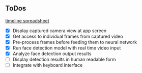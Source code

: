 ## ToDos
[timeline spreadsheet](https://docs.google.com/spreadsheets/d/1W_65tcI0yQaMXd4k4yNVHWNXbf-1m2IIhWQkJp4XYNo/edit#gid=0)
- [x] Display captured camera view at app screen
- [x] Get access to individual frames from captured video
- [x] Pre-process frames before feeding them to neural network
- [x] Run face detection model with real time video input
- [x] Analyze face detection output results
- [ ] Display detection results in human readable form
- [ ] Integrate with keyboard interface
